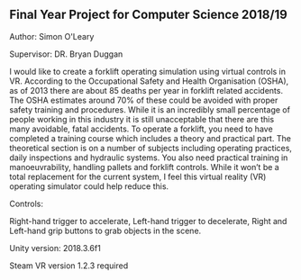 ## Final Year Project for Computer Science 2018/19

Author: Simon O'Leary

Supervisor: DR. Bryan Duggan 

I would like to create a forklift operating simulation using virtual controls in VR.
According to the Occupational Safety and Health Organisation (OSHA), as of 2013 there are about 85 deaths per year in forklift related accidents.
The OSHA estimates around 70% of these could be avoided with proper safety training and procedures.
While it is an incredibly small percentage of people working in this industry it is still unacceptable that there are this many avoidable, fatal accidents. 
To operate a forklift, you need to have completed a training course which includes a theory and practical part.
The theoretical section is on a number of subjects including operating practices, daily inspections and hydraulic systems.
You also need practical training in manoeuvrability, handling pallets and forklift controls. 
While it won’t be a total replacement for the current system, I feel this virtual reality (VR) operating simulator could help reduce this. 

Controls:

Right-hand trigger to accelerate, 
Left-hand trigger to decelerate, 
Right and Left-hand grip buttons to grab objects in the scene.

Unity version: 2018.3.6f1

Steam VR version 1.2.3 required
